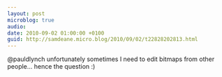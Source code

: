 ```yaml
---
layout: post
microblog: true
audio: 
date: 2010-09-02 01:00:00 +0100
guid: http://samdeane.micro.blog/2010/09/02/t22828202813.html
---
```

@pauldlynch unfortunately sometimes I need to edit bitmaps from other people... hence the question :)
